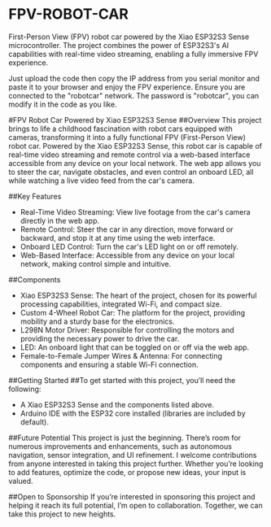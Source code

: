 # FPV-ROBOT-CAR
First-Person View (FPV) robot car powered by the Xiao ESP32S3 Sense microcontroller. The project combines the power of ESP32S3's AI capabilities with real-time video streaming, enabling a fully immersive FPV experience.

Just upload the code then copy the IP address from you serial monitor and paste it to your browser and enjoy the FPV experience. Ensure you are connected to the "robotcar" network. The password is "robotcar", you can modify it in the code as you like.


#FPV Robot Car Powered by Xiao ESP32S3 Sense
##Overview
This project brings to life a childhood fascination with robot cars equipped with cameras, transforming it into a fully functional FPV (First-Person View) robot car. Powered by the Xiao ESP32S3 Sense, this robot car is capable of real-time video streaming and remote control via a web-based interface accessible from any device on your local network. The web app allows you to steer the car, navigate obstacles, and even control an onboard LED, all while watching a live video feed from the car's camera.

##Key Features
- Real-Time Video Streaming: View live footage from the car's camera directly in the web app.
- Remote Control: Steer the car in any direction, move forward or backward, and stop it at any time using the web interface.
- Onboard LED Control: Turn the car's LED light on or off remotely.
- Web-Based Interface: Accessible from any device on your local network, making control simple and intuitive.

  
##Components
- Xiao ESP32S3 Sense: The heart of the project, chosen for its powerful processing capabilities, integrated Wi-Fi, and compact size.
- Custom 4-Wheel Robot Car: The platform for the project, providing mobility and a sturdy base for the electronics.
- L298N Motor Driver: Responsible for controlling the motors and providing the necessary power to drive the car.
- LED: An onboard light that can be toggled on or off via the web app.
- Female-to-Female Jumper Wires & Antenna: For connecting components and ensuring a stable Wi-Fi connection.

  
##Getting Started
##To get started with this project, you’ll need the following:

- A Xiao ESP32S3 Sense and the components listed above.
- Arduino IDE with the ESP32 core installed (libraries are included by default).

##Future Potential
This project is just the beginning. There’s room for numerous improvements and enhancements, such as autonomous navigation, sensor integration, and UI refinement. I welcome contributions from anyone interested in taking this project further. Whether you’re looking to add features, optimize the code, or propose new ideas, your input is valued.

##Open to Sponsorship
If you’re interested in sponsoring this project and helping it reach its full potential, I’m open to collaboration. Together, we can take this project to new heights.

